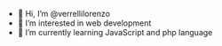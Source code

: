 - 👋 Hi, I’m @verrellilorenzo
- 👀 I’m interested in web development
- 🌱 I’m currently learning JavaScript and php language


<!---
verrellilorenzo/verrellilorenzo is a ✨ special ✨ repository because its `README.md` (this file) appears on your GitHub profile.
You can click the Preview link to take a look at your changes.
--->
